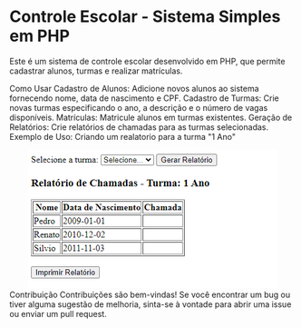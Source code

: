 # Controle Escolar - Sistema Simples em PHP
Este é um sistema de controle escolar desenvolvido em PHP, que permite cadastrar alunos, turmas e realizar matrículas.

Como Usar
Cadastro de Alunos: Adicione novos alunos ao sistema fornecendo nome, data de nascimento e CPF.
Cadastro de Turmas: Crie novas turmas especificando o ano, a descrição e o número de vagas disponíveis.
Matrículas: Matricule alunos em turmas existentes.
Geração de Relatórios: Crie relatórios de chamadas para as turmas selecionadas.
Exemplo de Uso: Criando um realatorio para a turma "1 Ano"
<div style="text-align: center;">
    <img src="tabela_alunos.png" alt="Tabela de Alunos">
</div>
Contribuição
Contribuições são bem-vindas! Se você encontrar um bug ou tiver alguma sugestão de melhoria, sinta-se à vontade para abrir uma issue ou enviar um pull request.
